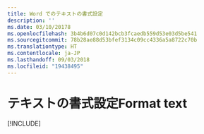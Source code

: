 ```yaml
---
title: Word でのテキストの書式設定
description: ''
ms.date: 03/10/20178
ms.openlocfilehash: 3b4b6d07c0d142bcb3fcaedb559d53e03d5be541
ms.sourcegitcommit: 78b28ae88d53bfef3134c09cc4336a5a8722c70b
ms.translationtype: HT
ms.contentlocale: ja-JP
ms.lasthandoff: 09/03/2018
ms.locfileid: "19438495"
---
```

# <a name="format-text"></a><span data-ttu-id="f72a9-102">テキストの書式設定</span><span class="sxs-lookup"><span data-stu-id="f72a9-102">Format text</span></span>

[!INCLUDE[](../includes/word-tutorial-format-text.md)]